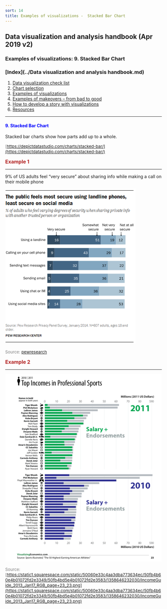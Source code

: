 ```yaml
---
sort: 14
title: Examples of visualizations -  Stacked Bar Chart
---
```


## Data visualization and analysis handbook (Apr 2019 v2)
###  Examples of visualizations: 9. Stacked Bar Chart

### [Index](../Data visualization and analysis handbook.md)

1. [Data visualization check list](1_checklist.md)
1. [Chart selection](2_chartselection.md)
1. [Examples of visualizations](3_chartindex.md)
1. [Examples of makeovers – from bad to good](4_makeover.md)
1. [How to develop a story with visualizations](5_story.md)
1. [Resources](6_resources.md)


***


#### <span style="color:blue; ">9. Stacked Bar Chart</span>

Stacked bar charts show how parts add up to a whole. 

<span style="color:gray; font-size:10pt;">[https://depictdatastudio.com/charts/stacked-bar/](https://depictdatastudio.com/charts/stacked-bar/)</span>

<span style="color:FireBrick; font-size:12pt; font-weight : bold;">Example 1</Span>

***

9% of US adults feel “very secure” about sharing info while making a call on their mobile phone


![png](img/Picture42.png)

<span style="color:gray; font-size:10pt;">Source: [pewresearch](https://twitter.com/pewresearch/status/532565377143033857)</span>

<span style="color:FireBrick; font-size:12pt; font-weight : bold;">Example 2</Span>

***

![png](img/Picture43.png)

<span style="color:gray; font-size:10pt;">Source: [https://static1.squarespace.com/static/50060e33c4aa3dba773634ec/50fb4b60e4b01072fd2e3349/50fb4bd5e4b01072fd2e3583/1358646232030/IncomeGuide_2013_Jan17_RGB_page+23_23.png](https://static1.squarespace.com/static/50060e33c4aa3dba773634ec/50fb4b60e4b01072fd2e3349/50fb4bd5e4b01072fd2e3583/1358646232030/IncomeGuide_2013_Jan17_RGB_page+23_23.png)</span>


